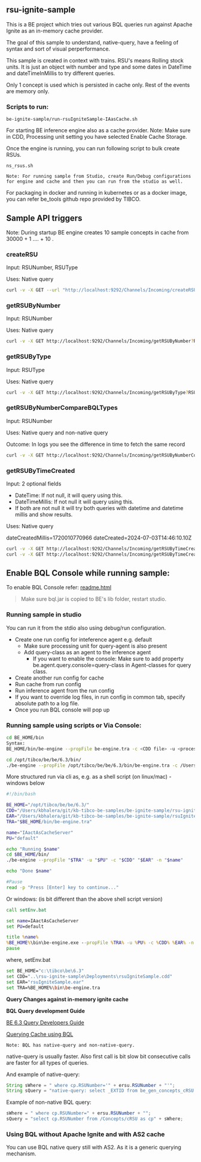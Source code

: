 ## rsu-ignite-sample

This is a BE project which tries out various BQL queries run against Apache Ignite as an in-memory cache provider. 

The goal of this sample to understand, native-query, have a feeling of syntax and sort of visual perperformance. 

This sample is created in context with trains. RSU's means Rolling stock units. It is just an object with number and type and some dates in DateTime and dateTimeInMillis to try different queries.

Only 1 concept is used which is persisted in cache only. Rest of the events are memory only.

### Scripts to run: 
```
be-ignite-sample/run-rsuIgniteSample-IAasCache.sh
```
For starting BE inference engine also as a cache provider. 
Note: Make sure in CDD, Processing unit setting you have selected Enable Cache Storage.

Once the engine is running, you can run following script to bulk create RSUs.
```
ns_rsus.sh 
```

```
Note: For running sample from Studio, create Run/Debug configurations for engine and cache and then you can run from the studio as well.
```

For packaging in docker and running in kubernetes or as a docker image, you can refer be_tools github repo provided by TIBCO.

## Sample API triggers

Note: During startup BE engine creates 10 sample concepts in cache from 30000 + 1 .... + 10 .

### createRSU

Input: RSUNumber, RSUType

Uses: Native query

```bash
curl -v -X GET --url "http://localhost:9292/Channels/Incoming/createRSU?RSUNumber=99999&RSUType=SLT"
```

### getRSUByNumber

Input: RSUNumber

Uses: Native query

```bash
curl -v -X GET http://localhost:9292/Channels/Incoming/getRSUByNumber?RSUNumber=30001
```

### getRSUByType

Input: RSUType

Uses: Native query

```bash
curl -v -X GET http://localhost:9292/Channels/Incoming/getRSUByType?RSUType=ICNG
```

### getRSUByNumberCompareBQLTypes

Input: RSUNumber

Uses: Native query and non-native query

Outcome: In logs you see the difference in time to fetch the same record

```bash
curl -v -X GET http://localhost:9292/Channels/Incoming/getRSUByNumberCompareBQLTypes?RSUNumber=30001
```

### getRSUByTimeCreated

Input: 2 optional fields
- DateTime: If not null, it will query using this.
- DateTimeMillis: If not null it will query using this.
- If both are not null it will try both queries with datetime and datetime millis and show results.

Uses: Native query

dateCreatedMillis=1720010770966
dateCreated=2024-07-03T14:46:10.10Z

```bash
curl -v -X GET http://localhost:9292/Channels/Incoming/getRSUByTimeCreated?dateCreatedMillis=1720010770966
curl -v -X GET http://localhost:9292/Channels/Incoming/getRSUByTimeCreated?dateCreated=2024-07-03T14:46:10.10Z
```

## Enable BQL Console while running sample:

To enable BQL Console refer: [readme.html](file:///opt/tibco/be/be/6.3/examples/event_stream_processing/bql/readme.html)

> Make sure bql.jar is copied to BE's lib folder, restart studio.

### Running sample in studio 
You can run it from the stdio also using debug/run configuration.

- Create one run config for inteference agent e.g. default
    - Make sure processing unit for query-agent is also present
    - Add query-class as an agent to the inference agent
        - If you want to enable the console: Make sure to add property be.agent.query.console=query-class in Agent-classes for query class.
- Create another run config for cache
- Run cache from run config
- Run inference agent from the run config
- If you want to override log files, in run config in common tab, specify absolute path to a log file.
- Once you run BQL console will pop up

### Running sample using scripts or Via Console:

```bash
cd BE_HOME/bin
Syntax: 
BE_HOME/bin/be-engine --propFile be-engine.tra -c <CDD file> -u <processing unit id> <EAR file>
```

```bash
cd /opt/tibco/be/be/6.3/bin/
./be-engine --propFile /opt/tibco/be/be/6.3/bin/be-engine.tra -c /Users/kbhalera/data/ws/be630hf05-ignite/rsu-ignite-sample/Deployments/rsuIgniteSample.cdd -u default /Users/kbhalera/git/kb-tibco-be-samples/be-ignite-sample/rsuIgniteSample.ear
```

More structured run via cli as, e.g. as a shell script (on linux/mac) - windows below
```bash
#!/bin/bash

BE_HOME="/opt/tibco/be/be/6.3/"
CDD="/Users/kbhalera/git/kb-tibco-be-samples/be-ignite-sample/rsu-ignite-sample/Deployments/rsuIgniteSample.cdd"
EAR="/Users/kbhalera/git/kb-tibco-be-samples/be-ignite-sample/rsuIgniteSample.ear"
TRA="$BE_HOME/bin/be-engine.tra"

name="IAactAsCacheServer"
PU="default"

echo "Running $name"
cd $BE_HOME/bin/
./be-engine --propFile "$TRA" -u "$PU" -c "$CDD" "$EAR" -n "$name"

echo "Done $name"

#Pause
read -p "Press [Enter] key to continue..."
```
Or windows: (is bit different than the above shell script version)
```bat
call setEnv.bat

set name=IAactAsCacheServer
set PU=default

title %name%
%BE_HOME%\bin\be-engine.exe --propFile %TRA% -u %PU% -c %CDD% %EAR% -n %name%
pause
```

where, setEnv.bat
```bash
set BE_HOME="c:\tibco\be\6.3"
set CDD="..\rsu-ignite-sample\Deployments\rsuIgniteSample.cdd"
set EAR="rsuIgniteSample.ear"
set TRA=%BE_HOME%\bin\be-engine.tra
```


**Query Changes against in-memory ignite cache**

**BQL Query development Guide**

[BE 6.3 Query Developers Guide](https://docs.tibco.com/pub/businessevents-enterprise/6.3.0/doc/pdf/TIB_businessevents-enterprise_6.3.0_esp-query-developers.pdf)

[Querying Cache using BQL](https://docs.tibco.com/pub/businessevents-enterprise/6.3.0/doc/html/Developers/Query-the-Cache-Using-BQL-Queries.htm)

```
Note: BQL has native-query and non-native-query. 
```
native-query is usually faster. Also first call is bit slow bit consecutive calls are faster for all types of queries.

And example of native-query: 

```java
String sWhere = " where cp.RSUNumber='" + ersu.RSUNumber + "'";
String sQuery = "native-query: select _EXTID from be_gen_concepts_cRSU cp" + sWhere;
```

Example of non-native BQL query:

```java
sWhere = " where cp.RSUNumber=" + ersu.RSUNumber + "";
sQuery = "select cp.RSUNumber from /Concepts/cRSU as cp" + sWhere;
```

### Using BQL without Apache Ignite and with AS2 cache

You can use BQL native query still with AS2. As it is a generic querying mechanism. 
